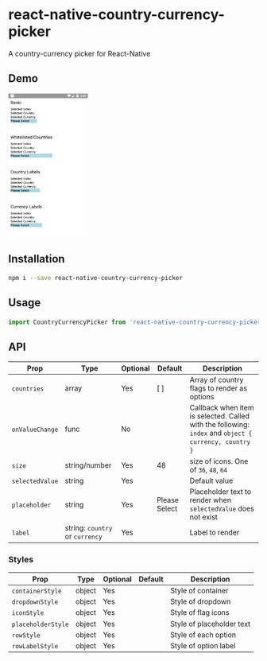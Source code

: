 # react-native-country-currency-picker

A country-currency picker for React-Native

## Demo
<img src="https://github.com/jkganzan13/react-native-country-currency-picker/blob/master/docs/demo1.gif" width = "160" height = "287.5" alt="Demo 1"/>

## Installation
```sh
npm i --save react-native-country-currency-picker
```

## Usage
```javascript
import CountryCurrencyPicker from 'react-native-country-currency-picker';
```

## API

Prop                | Type            | Optional | Default   | Description
------------------- | --------------- | -------- | --------- | -----------
`countries`         | array           | Yes      | [ ]       | Array of country flags to render as options
`onValueChange`     | func            | No       |           | Callback when item is selected. Called with the following: `index` and `object { currency, country }`
`size`              | string/number   | Yes      | 48        | size of icons. One of `36`, `48`, `64`
`selectedValue`     | string          | Yes      |           | Default value
`placeholder`       | string          | Yes      | Please Select | Placeholder text to render when `selectedValue` does not exist
`label`             | string: `country` or `currency` | Yes      | | Label to render

### Styles
Prop                | Type            | Optional | Default   | Description
------------------- | --------------- | -------- | --------- | -----------
`containerStyle`    | object          | Yes      |           | Style of container
`dropdownStyle`     | object          | Yes      |           | Style of dropdown
`iconStyle`         | object          | Yes      |           | Style of flag icons
`placeholderStyle`  | object          | Yes      |           | Style of placeholder text
`rowStyle`          | object          | Yes      |           | Style of each option
`rowLabelStyle`     | object          | Yes      |           | Style of option label
